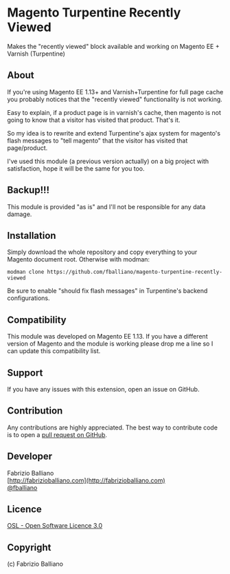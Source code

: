 Magento Turpentine Recently Viewed
==================================

Makes the "recently viewed" block available and working on Magento EE + Varnish (Turpentine)

About
-----

If you're using Magento EE 1.13+ and Varnish+Turpentine for full page cache you probably notices that the "recently viewed" functionality is not working.

Easy to explain, if a product page is in varnish's cache, then magento is not going to know that a visitor has visited that product. That's it.

So my idea is to rewrite and extend Turpentine's ajax system for magento's flash messages to "tell magento" that the visitor has visited that page/product.

I've used this module (a previous version actually) on a big project with satisfaction, hope it will be the same for you too.

Backup!!!
---------
This module is provided "as is" and I'll not be responsible for any data damage.

Installation
------------

Simply download the whole repository and copy everything to your Magento document root.
Otherwise with modman:
```shell
modman clone https://github.com/fballiano/magento-turpentine-recently-viewed
```

Be sure to enable "should fix flash messages" in Turpentine's backend configurations.

Compatibility
-------------
This module was developed on Magento EE 1.13.
If you have a different version of Magento and the module is working please drop me a line so I can update this compatibility list.

Support
-------
If you have any issues with this extension, open an issue on GitHub.

Contribution
------------
Any contributions are highly appreciated. The best way to contribute code is to open a
[pull request on GitHub](https://help.github.com/articles/using-pull-requests).

Developer
---------
Fabrizio Balliano  
[http://fabrizioballiano.com](http://fabrizioballiano.com)  
[@fballiano](https://twitter.com/fballiano)

Licence
-------
[OSL - Open Software Licence 3.0](http://opensource.org/licenses/osl-3.0.php)

Copyright
---------
(c) Fabrizio Balliano
